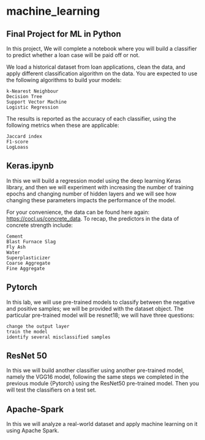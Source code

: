 # machine_learning

## Final Project for ML in Python

In this project, We will complete a notebook where you will build a classifier to predict whether a loan case will be paid off or not.

We load a historical dataset from loan applications, clean the data, and apply different classification algorithm on the data. You are expected to use the following algorithms to build your models:

    k-Nearest Neighbour
    Decision Tree
    Support Vector Machine
    Logistic Regression

The results is reported as the accuracy of each classifier, using the following metrics when these are applicable:

    Jaccard index
    F1-score
    LogLoass
    
## Keras.ipynb
 
In this we will build a regression model using the deep learning Keras library, and then we will experiment with increasing the number of training epochs and changing number of hidden layers and we will see how changing these parameters impacts the performance of the model.
 
For your convenience, the data can be found here again: https://cocl.us/concrete_data. To recap, the predictors in the data of concrete strength include:

    Cement
    Blast Furnace Slag
    Fly Ash
    Water
    Superplasticizer
    Coarse Aggregate
    Fine Aggregate
    
## Pytorch 
    
In this lab, we will use pre-trained models to classify between the negative and positive samples; we will be provided with the dataset object. The particular pre-trained model will be resnet18; we will have three questions:

    change the output layer
    train the model
    identify several misclassified samples

## ResNet 50

In this we will build another classifier using another pre-trained model, namely the VGG16 model, following the same steps we completed in the previous module {Pytorch} using the ResNet50 pre-trained model. Then you will test the classifiers on a test set.

## Apache-Spark

In this we will analyze a real-world dataset and apply machine learning on it using Apache Spark.
